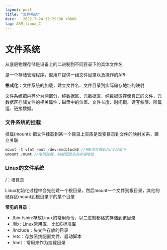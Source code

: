 ```yaml
---
layout: post
title: "文件系统"
date:   2022-7-24 11:29:08 +0800
tag: ARM_linux_C
---
```


# 文件系统

从底层物理存储是设备上的二进制到不同目录下的具体文件名

是一个存储管理程序，型用户提供一组文件目录以及操作的API

**格式化**：文件系统的加载，建立文件名、文件目录到实际储存地址的映射

文件系统把内存分为两部分，纯数据区、元数据区，纯数据区存储真正的文件，元数据区存储文件的相关属性：磁盘中的位置、文件长度、时间戳、读写权限、所属组、链接数据。

### 文件系统的挂载

挂载(mount): 把文件挂载到某一个目录上实质是改变目录到文件的映射关系，建立关联

```C
mount -t vfat /mnt /dev/mmcblock0 //把U盘挂载到/mnt目录下
umount /numt //取消挂载，映射回原来的存储地址
```

### Linux的文件系统

/：根目录

Linux初始化过程中会先创建一个根目录，然后mount一个文件到根目录，其他的储存区mount到根目录下的某个目录

**常见的目录**：

+ /bin /sbin:存放Linux的常用命令，以二进制都格式存储到该目录
+ /lib : Linux常用库，比如C标准库
+ /include：头文件存放的目录
+ /etc：存放系统配置文件、启动脚本
+ /mnt：常用来作为挂载目录